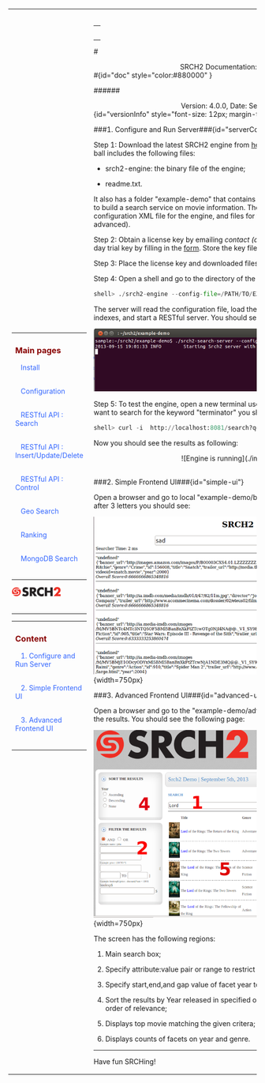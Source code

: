 <table style="width:100%;table-layout:fixed" ><tr>

<td id="sideBarTd" style="width:25%">


<div id="sidebar"> <!-- Sidebar -->


<div id="linkpool" > <!-- Links to main pages, id=linkpool-->

<table><tbody><tr><td>

<div><h3><a style="text-decoration: none;color:#880000" href="#doc">Main pages</a></h3></div>

&nbsp;&nbsp;&nbsp;<a style="text-decoration: none;color:#3366FF" href="./install.html">Install</a><br><br>

&nbsp;&nbsp;&nbsp;<a style="text-decoration: none;color:#3366FF" href="./configuration.html">Configuration</a><br><br>

&nbsp;&nbsp;&nbsp;<a style="text-decoration: none;color:#3366FF" href="./restful-search.html">RESTful API : Search</a><br><br>

&nbsp;&nbsp;&nbsp;<a style="text-decoration: none;color:#3366FF" href="./restful-insert-update-delete.html">RESTful API : Insert/Update/Delete</a><br><br>

&nbsp;&nbsp;&nbsp;<a style="text-decoration: none;color:#3366FF" href="./restful-control.html">RESTful API : Control</a><br><br>

&nbsp;&nbsp;&nbsp;<a style="text-decoration: none;color:#3366FF" href="./geo.html">Geo Search</a></br><br>

&nbsp;&nbsp;&nbsp;<a style="text-decoration: none;color:#3366FF" href="./ranking.html">Ranking</a></br><br>

&nbsp;&nbsp;&nbsp;<a style="text-decoration: none;color:#3366FF" href="./mongodb.html">MongoDB Search</a></br><br>

</td></tr></tbody></table>

<span ><a href="http://www.srch2.com" target="_blankt"><img style="width:100px" src="images/logo.png" /></a></span></br></br>

</div> <!-- Links to main pages, id=linkpool-->

<hr/>

<div id="content" > <!-- Table of content, id=content-->

<table><tbody><tr><td>

<div><h3><a style="text-decoration: none;color:#880000" href="#doc">Content</a></h3></div>

&nbsp;&nbsp;&nbsp;<a style="text-decoration: none;color:#3366FF" href="#serverConfig">1. Configure and Run Server</a><br><br>

&nbsp;&nbsp;&nbsp;<a style="text-decoration: none;color:#3366FF" href="#simple-ui">2. Simple Frontend UI</a></br><br>

&nbsp;&nbsp;&nbsp;<a style="text-decoration: none;color:#3366FF" href="#advanced-ui">3. Advanced Frontend UI</a></br><br>


</td></tr></tbody></table>


</div> <!-- Table of content, id=content-->


</div> <!-- Sidebar -->


</td>


<td id="docBody" style="width:70%">

</br>

<div><table><tbody><tr><td>

<div><h3><a style="text-decoration: none;color:#880000" href="#doc"></a></h3></div>


</td></tr></tbody></table></div>

#<center>SRCH2 Documentation: Engine Installation</center>#{id="doc" style="color:#880000" }

######<center>Version: 4.0.0, Date: September 19, 2013</center>{id="versionInfo" style="font-size: 12px; margin-top: -20px;"}



###1. Configure and Run Server###{id="serverConfig"}


Step 1: Download the latest SRCH2 engine from [here](http://www.srch2.com/downloads.html){ style="text-decoration:none"}. The tar ball includes the following files:


- srch2-engine: the binary file of the engine;

- readme.txt.


It also has a folder "example-demo" that contains files for a demo, in which we use the engine to build a search service on movie information. The folder includes a JSON file, a sample configuration XML file for the engine, and files for two frontend UIs (one basic and one advanced).


Step 2: Obtain a license key by emailing _contact (at) srch2 (dot) com_. You can also a free 30-day trial key by filling in the [form](http://www.srch2.com/downloads.html). Store the key file locally as _“srch2_license_key.txt”_.


Step 3: Place the license key and downloaded files into a directory.


Step 4: Open a shell and go to the directory of the engine. Run the following:


```python
shell> ./srch2-engine --config-file=/PATH/TO/EXTRACTED/FILES/example-demo/srch2-conf.xml
```


The server will read the configuration file, load the data in the corresponding data file, build indexes, and start a RESTful server. You should see a page similar to the following:

<center>

![Engine is running](./images/engine_running.png)

</center>


Step 5: To test the engine, open a new terminal use the following command. For example you want to search for the keyword "terminator" you should write

```python
shell> curl -i  http://localhost:8081/search?q=terminator
```

Now you should see the results as following:

<center>
![Engine is running](./images/results.png)
</center>

</br>


###2. Simple Frontend UI###{id="simple-ui"}


Open a browser and go to local "example-demo/basic-ui/.html". Type into the search box, after 3 letters you should see:


![Demo Webpage Image](./images/Srch2-BasicDemoFront.png){width=750px}



###3. Advanced Frontend UI###{id="advanced-ui"}


Open a browser and go to the "example-demo/advanced-ui/XXX.html". Do a search and see the results. You should see the following page:


![Demo Webpage Image](./images/Srch2-FullDemoFront.png){width=750px}


The screen has the following regions:


1. Main search box;

2. Specify attribute:value pair or range to restrict results;


3. Specify start,end,and gap value of facet year to get counts of movie from each defined era;


4. Sort the results by Year released in specified ordering or if unspecified return results in order of relevance;


5. Displays top movie matching the given critera;


6. Displays counts of facets on year and genre.


<hr/>

Have fun SRCHing!




<link rel="stylesheet" type="text/css" href="documentation.css">




<script type="text/javascript" src="setSizes.js"></script>

<script>


setSizes();

window.onresize = setSizes

</script>

